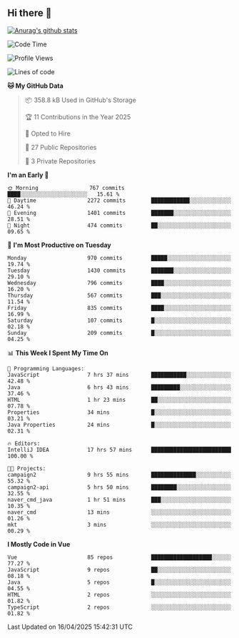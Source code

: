 ## Hi there 👋

[![Anurag's github stats](https://github-readme-stats.vercel.app/api?username=Songwonseok)](https://github.com/anuraghazra/github-readme-stats)



<!--START_SECTION:waka-->
![Code Time](http://img.shields.io/badge/Code%20Time-3%2C370%20hrs%2037%20mins-blue)

![Profile Views](http://img.shields.io/badge/Profile%20Views-0-blue)

![Lines of code](https://img.shields.io/badge/From%20Hello%20World%20I%27ve%20Written-34.8%20million%20lines%20of%20code-blue)

**🐱 My GitHub Data** 

> 📦 358.8 kB Used in GitHub's Storage 
 > 
> 🏆 11 Contributions in the Year 2025
 > 
> 💼 Opted to Hire
 > 
> 📜 27 Public Repositories 
 > 
> 🔑 3 Private Repositories 
 > 
**I'm an Early 🐤** 

```text
🌞 Morning                767 commits         ████░░░░░░░░░░░░░░░░░░░░░   15.61 % 
🌆 Daytime                2272 commits        ████████████░░░░░░░░░░░░░   46.24 % 
🌃 Evening                1401 commits        ███████░░░░░░░░░░░░░░░░░░   28.51 % 
🌙 Night                  474 commits         ██░░░░░░░░░░░░░░░░░░░░░░░   09.65 % 
```
📅 **I'm Most Productive on Tuesday** 

```text
Monday                   970 commits         █████░░░░░░░░░░░░░░░░░░░░   19.74 % 
Tuesday                  1430 commits        ███████░░░░░░░░░░░░░░░░░░   29.10 % 
Wednesday                796 commits         ████░░░░░░░░░░░░░░░░░░░░░   16.20 % 
Thursday                 567 commits         ███░░░░░░░░░░░░░░░░░░░░░░   11.54 % 
Friday                   835 commits         ████░░░░░░░░░░░░░░░░░░░░░   16.99 % 
Saturday                 107 commits         █░░░░░░░░░░░░░░░░░░░░░░░░   02.18 % 
Sunday                   209 commits         █░░░░░░░░░░░░░░░░░░░░░░░░   04.25 % 
```


📊 **This Week I Spent My Time On** 

```text
💬 Programming Languages: 
JavaScript               7 hrs 37 mins       ███████████░░░░░░░░░░░░░░   42.48 % 
Java                     6 hrs 43 mins       █████████░░░░░░░░░░░░░░░░   37.46 % 
HTML                     1 hr 23 mins        ██░░░░░░░░░░░░░░░░░░░░░░░   07.78 % 
Properties               34 mins             █░░░░░░░░░░░░░░░░░░░░░░░░   03.21 % 
Java Properties          24 mins             █░░░░░░░░░░░░░░░░░░░░░░░░   02.31 % 

🔥 Editors: 
IntelliJ IDEA            17 hrs 57 mins      █████████████████████████   100.00 % 

🐱‍💻 Projects: 
campaign2                9 hrs 55 mins       ██████████████░░░░░░░░░░░   55.32 % 
campaign2-api            5 hrs 50 mins       ████████░░░░░░░░░░░░░░░░░   32.55 % 
naver_cmd_java           1 hr 51 mins        ███░░░░░░░░░░░░░░░░░░░░░░   10.35 % 
naver_cmd                13 mins             ░░░░░░░░░░░░░░░░░░░░░░░░░   01.26 % 
mkt                      3 mins              ░░░░░░░░░░░░░░░░░░░░░░░░░   00.29 % 
```

**I Mostly Code in Vue** 

```text
Vue                      85 repos            ███████████████████░░░░░░   77.27 % 
JavaScript               9 repos             ██░░░░░░░░░░░░░░░░░░░░░░░   08.18 % 
Java                     5 repos             █░░░░░░░░░░░░░░░░░░░░░░░░   04.55 % 
HTML                     2 repos             ░░░░░░░░░░░░░░░░░░░░░░░░░   01.82 % 
TypeScript               2 repos             ░░░░░░░░░░░░░░░░░░░░░░░░░   01.82 % 
```




 Last Updated on 16/04/2025 15:42:31 UTC
<!--END_SECTION:waka-->
